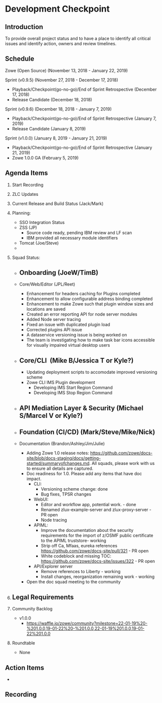 # Development Checkpoint

Introduction
------------
To provide overall project status and to have a place to identify all critical issues and identify action, owners and review timelines.

Schedule
--------
Zowe (Open Source) (November 13, 2018 - January 22, 2019)

Sprint (v0.9.5) (November 27, 2018 - December 17, 2018)
- Playback/Checkpoint(go-no-go)/End of Sprint Retrospective (December 17, 2018)
- Release Candidate (December 18, 2018)

Sprint (v0.9.6) (December 18, 2018 - January 7, 2019)
- Playback/Checkpoint(go-no-go)/End of Sprint Retrospective (January 7, 2019)
- Release Candidate (January 8, 2019)

Sprint (v1.0.0) (January 8, 2019 - January 21, 2019)
- Playback/Checkpoint(go-no-go)/End of Sprint Retrospective (January 21, 2019)
- Zowe 1.0.0 GA (February 5, 2019)

Agenda Items
------------
1. Start Recording
2. ZLC Updates
3. Current Release and Build Status (Jack/Mark)
4. Planning:
    - SSO Integration Status
    - ZSS (JP)
        - Source code ready, pending IBM review and LF scan
        - IBM provided all necessary module identifiers
    - Tomcat (Joe/Steve)
    -
5. Squad Status:
    - Onboarding (JoeW/TimB)
      - 

    - Core/Web/Editor (JPL/Reet)
      - Enhancement for headers caching for Plugins completed
      - Enhancement to allow configurable address binding completed
      - Enhancement to make Zowe such that plugin window sizes and locations are saved
      - Created an error reporting API for node server modules
      - Added Node server tracing
      - Fixed an issue with duplicated plugin load
      - Corrected plugins API issue
      - A dataservice versioning issue is being worked on
      - The team is investigating how to make task bar icons accessible for visually impaired virtual desktop users

    - Core/CLI  (Mike B/Jessica T or Kyle?)
      - 

      - Updating deployment scripts to accomodate improved versioning scheme
      - Zowe CLI IMS Plugin development
        - Developing IMS Start Region Command
        - Developing IMS Stop Region Command

    - API Mediation Layer & Security (Michael S/Marcel V or Kyle?)
      -
    - Foundation (CI/CD) (Mark/Steve/Mike/Nick)
      -

    - Documentation (Brandon/Ashley/Jim/Julie)
    
      - Adding Zowe 1.0 release notes: https://github.com/zowe/docs-site/blob/docs-staging/docs/getting-started/summaryofchanges.md. All squads, please work with us to ensure all details are captured.
      - Doc readiness for 1.0. Please add any items that have doc impact. 
        - CLI:
           - Versioning scheme change: done
           - Bug fixes, TPSR changes
        - WebUI: 
           - Editor and workflow app, potential work. - done
           - Renamed zlux-example-server and zlux-proxy-server - PR open
           - Node tracing 
        - APIML:
          - Improve the documentation about the security requirements for the import of z/OSMF public certificate to the APIML truststore- working 
          - Strip off Ca, Mfaas, eureka references https://github.com/zowe/docs-site/pull/321 - PR open
          - White codeblock and missing TOC: https://github.com/zowe/docs-site/issues/322 - PR open
        - API/Explorer server 
          - Remove references to Liberty - working 
          - Install changes, reorganization remaining work - working          
      - Open the doc squad meeting to the community
      
6. Legal Requirements
    -

7. Community Backlog
    - v1.0.0
      - https://waffle.io/zowe/community?milestone=22-01-19%20-%201.0.0,19-01-22%20-%201.0.0,22-01-19%201.0.0,19-01-22%201.0.0
8. Roundtable
    - None

Action Items
------------
-


Recording
-------------------------
